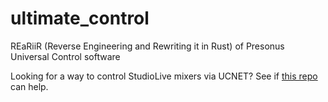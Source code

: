 # ultimate_control
REaRiiR (Reverse Engineering and Rewriting it in Rust) of Presonus Universal Control software

Looking for a way to control StudioLive mixers via UCNET? See if [this repo](https://github.com/featherbear/presonus-studiolive-api) can help.
